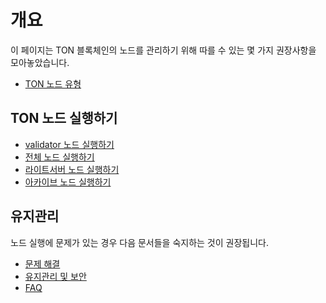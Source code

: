 # 개요

이 페이지는 TON 블록체인의 노드를 관리하기 위해 따를 수 있는 몇 가지 권장사항을 모아놓았습니다.

- [TON 노드 유형](/v3/documentation/infra/nodes/node-types)

## TON 노드 실행하기

- [validator 노드 실행하기](/v3/guidelines/nodes/running-nodes/validator-node)
- [전체 노드 실행하기](/v3/guidelines/nodes/running-nodes/full-node)
- [라이트서버 노드 실행하기](/v3/guidelines/nodes/running-nodes/liteserver-node)
- [아카이브 노드 실행하기](/v3/guidelines/nodes/running-nodes/archive-node)

## 유지관리

노드 실행에 문제가 있는 경우 다음 문서들을 숙지하는 것이 권장됩니다.

- [문제 해결](/v3/guidelines/nodes/nodes-troubleshooting)
- [유지관리 및 보안](/v3/guidelines/nodes/node-maintenance-and-security)
- [FAQ](/v3/guidelines/nodes/faq)
